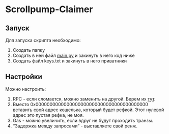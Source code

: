 # Scrollpump-Claimer

## Запуск

Для запуска скрипта необходимо:

1. Создать папку
2. Создать в ней файл [main.py](http://main.py) и закинуть в него код ниже
3. Создать файл keys.txt и закинуть в него приватники

## Настройки

Можно настроить:

1. RPC - если сломается, можно заменить на другой. Берем их [тут](https://chainlist.org/chain/534352).
2. Вместо 0x0000000000000000000000000000000000000000 вставить свой адрес кошелька, который будет рефкой. Этот нулевой адрес это пустая рефка, не моя.
3. Gas - можно увеличить, если вдруг не будут проходить транзы.
4. “Задержка между запросами” - выставляете свой ренж.
